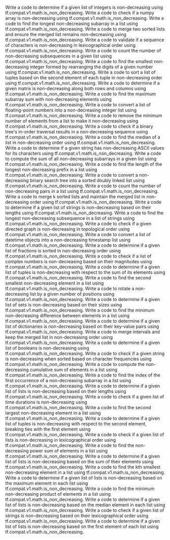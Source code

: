 Write a code to determine if a given list of integers is non-decreasing using tf.compat.v1.math.is_non_decreasing.
Write a code to check if a numpy array is non-decreasing using tf.compat.v1.math.is_non_decreasing.
Write a code to find the longest non-decreasing subarray in a list using tf.compat.v1.math.is_non_decreasing.
Write a code to merge two sorted lists and ensure the merged list remains non-decreasing using tf.compat.v1.math.is_non_decreasing.
Write a code to validate if a sequence of characters is non-decreasing in lexicographical order using tf.compat.v1.math.is_non_decreasing.
Write a code to count the number of non-decreasing subsequences in a given list using tf.compat.v1.math.is_non_decreasing.
Write a code to find the smallest non-decreasing integer formed by rearranging the digits of a given number using tf.compat.v1.math.is_non_decreasing.
Write a code to sort a list of tuples based on the second element of each tuple in non-decreasing order using tf.compat.v1.math.is_non_decreasing.
Write a code to determine if a given matrix is non-decreasing along both rows and columns using tf.compat.v1.math.is_non_decreasing.
Write a code to find the maximum subarray sum with non-decreasing elements using tf.compat.v1.math.is_non_decreasing.
Write a code to convert a list of floating-point numbers into a non-decreasing integer list using tf.compat.v1.math.is_non_decreasing.
Write a code to remove the minimum number of elements from a list to make it non-decreasing using tf.compat.v1.math.is_non_decreasing.
Write a code to check if a binary tree's in-order traversal results in a non-decreasing sequence using tf.compat.v1.math.is_non_decreasing.
Write a code to find the median of a list in non-decreasing order using tf.compat.v1.math.is_non_decreasing.
Write a code to determine if a given string has non-decreasing ASCII values for its characters using tf.compat.v1.math.is_non_decreasing.
Write a code to compute the sum of all non-decreasing subarrays in a given list using tf.compat.v1.math.is_non_decreasing.
Write a code to find the length of the longest non-decreasing prefix in a list using tf.compat.v1.math.is_non_decreasing.
Write a code to convert a non-decreasing binary search tree into a sorted doubly linked list using tf.compat.v1.math.is_non_decreasing.
Write a code to count the number of non-decreasing pairs in a list using tf.compat.v1.math.is_non_decreasing.
Write a code to merge k sorted lists and maintain the merged list in non-decreasing order using tf.compat.v1.math.is_non_decreasing.
Write a code to determine if a given list of strings is non-decreasing based on their lengths using tf.compat.v1.math.is_non_decreasing.
Write a code to find the longest non-decreasing subsequence in a list of strings using tf.compat.v1.math.is_non_decreasing.
Write a code to check if a given directed graph is non-decreasing in topological order using tf.compat.v1.math.is_non_decreasing.
Write a code to convert a list of datetime objects into a non-decreasing timestamp list using tf.compat.v1.math.is_non_decreasing.
Write a code to determine if a given list of fractions is sorted in non-decreasing order using tf.compat.v1.math.is_non_decreasing.
Write a code to check if a list of complex numbers is non-decreasing based on their magnitudes using tf.compat.v1.math.is_non_decreasing.
Write a code to determine if a given list of tuples is non-decreasing with respect to the sum of its elements using tf.compat.v1.math.is_non_decreasing.
Write a code to find the second smallest non-decreasing element in a list using tf.compat.v1.math.is_non_decreasing.
Write a code to rotate a non-decreasing list by a given number of positions using tf.compat.v1.math.is_non_decreasing.
Write a code to determine if a given list of sets is non-decreasing based on their sizes using tf.compat.v1.math.is_non_decreasing.
Write a code to find the minimum non-decreasing difference between elements in a list using tf.compat.v1.math.is_non_decreasing.
Write a code to determine if a given list of dictionaries is non-decreasing based on their key-value pairs using tf.compat.v1.math.is_non_decreasing.
Write a code to merge intervals and keep the merged list in non-decreasing order using tf.compat.v1.math.is_non_decreasing.
Write a code to determine if a given list of booleans is non-decreasing using tf.compat.v1.math.is_non_decreasing.
Write a code to check if a given string is non-decreasing when sorted based on character frequencies using tf.compat.v1.math.is_non_decreasing.
Write a code to compute the non-decreasing cumulative sum of elements in a list using tf.compat.v1.math.is_non_decreasing.
Write a code to find the index of the first occurrence of a non-decreasing subarray in a list using tf.compat.v1.math.is_non_decreasing.
Write a code to determine if a given list of lists is non-decreasing based on their lengths using tf.compat.v1.math.is_non_decreasing.
Write a code to check if a given list of time durations is non-decreasing using tf.compat.v1.math.is_non_decreasing.
Write a code to find the second largest non-decreasing element in a list using tf.compat.v1.math.is_non_decreasing.
Write a code to determine if a given list of tuples is non-decreasing with respect to the second element, breaking ties with the first element using tf.compat.v1.math.is_non_decreasing.
Write a code to check if a given list of lists is non-decreasing in lexicographical order using tf.compat.v1.math.is_non_decreasing.
Write a code to find the non-decreasing power sum of elements in a list using tf.compat.v1.math.is_non_decreasing.
Write a code to determine if a given list of lists is non-decreasing based on the sum of their elements using tf.compat.v1.math.is_non_decreasing.
Write a code to find the kth smallest non-decreasing element in a list using tf.compat.v1.math.is_non_decreasing.
Write a code to determine if a given list of lists is non-decreasing based on the maximum element in each list using tf.compat.v1.math.is_non_decreasing.
Write a code to find the minimum non-decreasing product of elements in a list using tf.compat.v1.math.is_non_decreasing.
Write a code to determine if a given list of lists is non-decreasing based on the median element in each list using tf.compat.v1.math.is_non_decreasing.
Write a code to check if a given list of strings is non-decreasing based on their lexicographical order using tf.compat.v1.math.is_non_decreasing.
Write a code to determine if a given list of lists is non-decreasing based on the first element of each list using tf.compat.v1.math.is_non_decreasing.